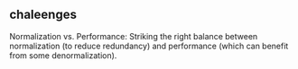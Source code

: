 ## chaleenges 

Normalization vs. Performance: Striking the right balance between normalization (to reduce redundancy) and performance (which can benefit from some denormalization).